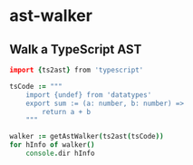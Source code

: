ast-walker
==========

Walk a TypeScript AST
---------------------

```coffee
import {ts2ast} from 'typescript'

tsCode := """
	import {undef} from 'datatypes'
	export sum := (a: number, b: number) =>
		return a + b
	"""

walker := getAstWalker(ts2ast(tsCode))
for hInfo of walker()
	console.dir hInfo
```
